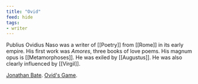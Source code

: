 ```yaml
---
title: "Ovid"
feed: hide
tags:
- writer
---
```


Publius Ovidius Naso was a writer of [[Poetry]] from [[Rome]] in its early empire. His first work was _Amores_, three books of love poems. His magnum opus is [[Metamorphoses]]. He was exiled by [[Augustus]]. He was also clearly influenced by [[Virgil]].

[Jonathan Bate](https://www.youtube.com/watch?v=XuvnOGlxkEw). [Ovid's Game](https://www.laphamsquarterly.org/roundtable/ovids-game). 

